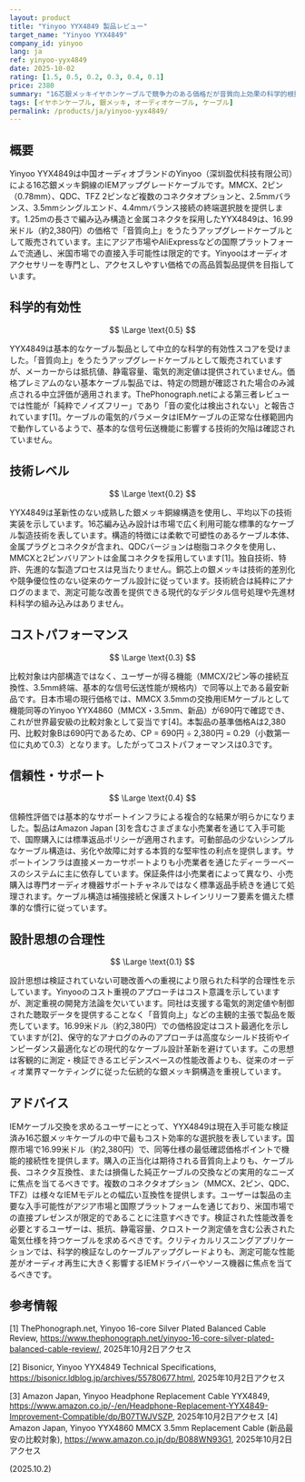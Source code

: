 ```yaml
---
layout: product
title: "Yinyoo YYX4849 製品レビュー"
target_name: "Yinyoo YYX4849"
company_id: yinyoo
lang: ja
ref: yinyoo-yyx4849
date: 2025-10-02
rating: [1.5, 0.5, 0.2, 0.3, 0.4, 0.1]
price: 2380
summary: "16芯銀メッキイヤホンケーブルで競争力のある価格だが音質向上効果の科学的根拠は不明"
tags: [イヤホンケーブル, 銀メッキ, オーディオケーブル, ケーブル]
permalink: /products/ja/yinyoo-yyx4849/
---
```


## 概要

Yinyoo YYX4849は中国オーディオブランドのYinyoo（深圳盈优科技有限公司）による16芯銀メッキ銅線のIEMアップグレードケーブルです。MMCX、2ピン（0.78mm）、QDC、TFZ 2ピンなど複数のコネクタオプションと、2.5mmバランス、3.5mmシングルエンド、4.4mmバランス接続の終端選択肢を提供します。1.25mの長さで編み込み構造と金属コネクタを採用したYYX4849は、16.99米ドル（約2,380円）の価格で「音質向上」をうたうアップグレードケーブルとして販売されています。主にアジア市場やAliExpressなどの国際プラットフォームで流通し、米国市場での直接入手可能性は限定的です。Yinyooはオーディオアクセサリーを専門とし、アクセスしやすい価格での高品質製品提供を目指しています。

## 科学的有効性

$$ \Large \text{0.5} $$

YYX4849は基本的なケーブル製品として中立的な科学的有効性スコアを受けました。「音質向上」をうたうアップグレードケーブルとして販売されていますが、メーカーからは抵抗値、静電容量、電気的測定値は提供されていません。価格プレミアムのない基本ケーブル製品では、特定の問題が確認された場合のみ減点される中立評価が適用されます。ThePhonograph.netによる第三者レビューでは性能が「純粋でノイズフリー」であり「音の変化は検出されない」と報告されています[1]。ケーブルの電気的パラメータはIEMケーブルの正常な仕様範囲内で動作しているようで、基本的な信号伝送機能に影響する技術的欠陥は確認されていません。

## 技術レベル

$$ \Large \text{0.2} $$

YYX4849は革新性のない成熟した銀メッキ銅線構造を使用し、平均以下の技術実装を示しています。16芯編み込み設計は市場で広く利用可能な標準的なケーブル製造技術を表しています。構造的特徴には柔軟で可塑性のあるケーブル本体、金属プラグとコネクタが含まれ、QDCバージョンは樹脂コネクタを使用し、MMCXと2ピンバリアントは金属コネクタを採用しています[1]。独自技術、特許、先進的な製造プロセスは見当たりません。銅芯上の銀メッキは技術的差別化や競争優位性のない従来のケーブル設計に従っています。技術統合は純粋にアナログのままで、測定可能な改善を提供できる現代的なデジタル信号処理や先進材料科学の組み込みはありません。

## コストパフォーマンス

$$ \Large \text{0.3} $$

比較対象は内部構造ではなく、ユーザーが得る機能（MMCX/2ピン等の接続互換性、3.5mm終端、基本的な信号伝送性能が規格内）で同等以上である最安新品です。日本市場の現行価格では、MMCX 3.5mmの交換用IEMケーブルとして機能同等のYinyoo YYX4860（MMCX・3.5mm、新品）が690円で確認でき、これが世界最安級の比較対象として妥当です[4]。本製品の基準価格Aは2,380円、比較対象Bは690円であるため、CP = 690円 ÷ 2,380円 = 0.29（小数第一位に丸めて0.3）となります。したがってコストパフォーマンスは0.3です。

## 信頼性・サポート

$$ \Large \text{0.4} $$

信頼性評価では基本的なサポートインフラによる複合的な結果が明らかになりました。製品はAmazon Japan [3]を含むさまざまな小売業者を通じて入手可能で、国際購入には標準返品ポリシーが適用されます。可動部品の少ないシンプルなケーブル構造は、劣化や故障に対する本質的な堅牢性の利点を提供します。サポートインフラは直接メーカーサポートよりも小売業者を通じたディーラーベースのシステムに主に依存しています。保証条件は小売業者によって異なり、小売購入は専門オーディオ機器サポートチャネルではなく標準返品手続きを通じて処理されます。ケーブル構造は補強接続と保護ストレインリリーフ要素を備えた標準的な慣行に従っています。

## 設計思想の合理性

$$ \Large \text{0.1} $$

設計思想は検証されていない可聴改善への重視により限られた科学的合理性を示しています。Yinyooのコスト重視のアプローチはコスト意識を示していますが、測定重視の開発方法論を欠いています。同社は支援する電気的測定値や制御された聴取データを提供することなく「音質向上」などの主観的主張で製品を販売しています。16.99米ドル（約2,380円）での価格設定はコスト最適化を示していますが[2]、保守的なアナログのみのアプローチは高度なシールド技術やインピーダンス最適化などの現代的なケーブル設計革新を避けています。この思想は客観的に測定・検証できるエビデンスベースの性能改善よりも、従来のオーディオ業界マーケティングに従った伝統的な銀メッキ銅構造を重視しています。

## アドバイス

IEMケーブル交換を求めるユーザーにとって、YYX4849は現在入手可能な検証済み16芯銀メッキケーブルの中で最もコスト効率的な選択肢を表しています。国際市場で16.99米ドル（約2,380円）で、同等仕様の最低確認価格ポイントで機能的接続性を提供します。購入の正当化は期待される音質向上よりも、ケーブル長、コネクタ互換性、または損傷した純正ケーブルの交換などの実用的なニーズに焦点を当てるべきです。複数のコネクタオプション（MMCX、2ピン、QDC、TFZ）は様々なIEMモデルとの幅広い互換性を提供します。ユーザーは製品の主要な入手可能性がアジア市場と国際プラットフォームを通じており、米国市場での直接プレゼンスが限定的であることに注意すべきです。検証された性能改善を必要とするユーザーは、抵抗、静電容量、クロストーク測定値を含む公表された電気仕様を持つケーブルを求めるべきです。クリティカルリスニングアプリケーションでは、科学的検証なしのケーブルアップグレードよりも、測定可能な性能差がオーディオ再生に大きく影響するIEMドライバーやソース機器に焦点を当てるべきです。

## 参考情報

[1] ThePhonograph.net, Yinyoo 16-core Silver Plated Balanced Cable Review, https://www.thephonograph.net/yinyoo-16-core-silver-plated-balanced-cable-review/, 2025年10月2日アクセス

[2] Bisonicr, Yinyoo YYX4849 Technical Specifications, https://bisonicr.ldblog.jp/archives/55780677.html, 2025年10月2日アクセス

[3] Amazon Japan, Yinyoo Headphone Replacement Cable YYX4849, https://www.amazon.co.jp/-/en/Headphone-Replacement-YYX4849-Improvement-Compatible/dp/B07TWJVSZP, 2025年10月2日アクセス
[4] Amazon Japan, Yinyoo YYX4860 MMCX 3.5mm Replacement Cable (新品最安の比較対象), https://www.amazon.co.jp/dp/B088WN93G1, 2025年10月2日アクセス

(2025.10.2)